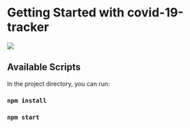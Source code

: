 # Getting Started with covid-19-tracker

<img src="https://i.imgur.com/aSiOHV5.png">

## Available Scripts

In the project directory, you can run:

### `npm install`

### `npm start`
